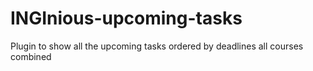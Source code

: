 # INGInious-upcoming-tasks
Plugin to show all the upcoming tasks ordered by deadlines all courses combined
